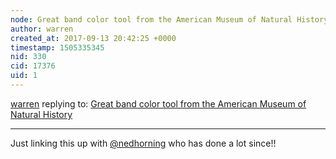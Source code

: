 ```yaml
---
node: Great band color tool from the American Museum of Natural History
author: warren
created_at: 2017-09-13 20:42:25 +0000
timestamp: 1505335345
nid: 330
cid: 17376
uid: 1
---
```




[warren](../profile/warren) replying to: [Great band color tool from the American Museum of Natural History](../notes/warren/6-5-2011/great-band-color-tool-american-museum-natural-history)

----
Just linking this up with [@nedhorning](/profile/nedhorning) who has done a lot since!!